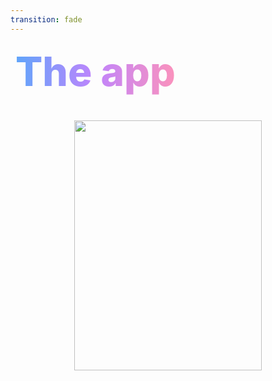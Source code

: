 ```yaml
---
transition: fade
---
```


<div
  v-motion
  :initial="{ x: -80 }"
  :enter="{ x: 0 }"
  :leave="{ x: 1000 }"
  style="font-size: 4rem; font-weight: 800; padding: 0.5rem; display: inline-block; line-height: 1.2;"
>
  <span style="background: linear-gradient(to right, rgb(96, 165, 250), rgb(192, 132, 252), rgb(251, 146, 188)); -webkit-background-clip: text; -webkit-text-fill-color: transparent; background-clip: text;">The app</span> 
</div>

<div style="display: flex; flex-direction: column; align-items: center; gap: 2rem; margin-top: 2rem;">
  <div style="display: flex; align-items: center; justify-content: center; gap: 1rem;">
    <div style="display: flex; flex-direction: column; align-items: center;">
      <img v-motion :initial="{ opacity: 0, y: 100 }" :enter="{ opacity: 1, y: 0, transition: { delay: 300, duration: 600 } }" src="/assets/home.png" class="rounded-lg shadow-xl" style="width: 300px; height: 400px; object-fit: contain;" />
    </div>
    <!-- <div style="display: flex; flex-direction: column; align-items: center;">
      <img v-motion :initial="{ opacity: 0, y: 100 }" :enter="{ opacity: 1, y: 0, transition: { delay: 450, duration: 600 } }" src="/assets/authors.png" class="rounded-lg shadow-xl" style="width: 220px; height: 400px; object-fit: contain;" />
    </div> -->
  </div>
</div>

<!--
Now that we know about react navigation, This is the app we'll be building. It's a static site that displays a list of blog posts from Sanity which is a headless CMS. There is one app I've left out of building which is the movie app. And I want you to have a think about why we can't build that with react navigation while we're going thru the demo. There'll be a few hints at the end.
-->

